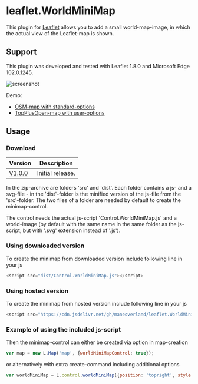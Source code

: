 leaflet.WorldMiniMap
========================

This plugin for [Leaflet](https://leafletjs.com/) allows you to add a small world-map-image, in which the actual view of the Leaflet-map is shown.

Support
-------
This plugin was developed and tested with Leaflet 1.8.0 and Microsoft Edge 102.0.1245.

![screenshot](https://raw.github.com/maneoverland/leaflet.WorldMiniMap/master/OSM-Demo.PNG "Default look of WorldMiniMap")

Demo:
* [OSM-map with standard-options](https://maneoverland.github.io/leaflet.WorldMiniMap/)
* [TopPlusOpen-map with user-options](https://maneoverland.github.io/leaflet.WorldMiniMap/tpo.html)

Usage
-----
### Download
| Version          |  Description |
| ---             | --- |
| [V1.0.0](https://github.com/maneoverland/leaflet.WorldMiniMap/archive/refs/tags/v1.0.0.zip)        | Initial release. |

In the zip-archive are folders 'src' and 'dist'. Each folder contains a js- and a svg-file - in the 'dist'-folder is the minified version of the js-file from the 'src'-folder. The two files of a folder are needed by default to create the minimap-control.

The control needs the actual js-script 'Control.WorldMiniMap.js' and a world-image (by default with the same name in the same folder as the js-script, but with '.svg' extension instead of '.js').

### Using downloaded version
To create the minimap from downloaded version include following line in your js
```js
<script src="dist/Control.WorldMiniMap.js"></script>
```

### Using hosted version
To create the minimap from hosted version include following line in your js
```js
<script src="https://cdn.jsdelivr.net/gh/maneoverland/leaflet.WorldMiniMap@1.0.0/dist/Control.WorldMiniMap.js" integrity="sha512-PFw8St3qenU1/dmwCfiYYN/bRcqY1p3+sBATR+rZ6622eyXOk/8izVtlmm/k8qW7KbRIJsku838WCV5LMs6FCg==" crossorigin=""></script>
```

### Example of using the included js-script
Then the minimap-control can either be created via option in map-creation
```js
var map = new L.Map('map', {worldMiniMapControl: true});
```
or alternatively with extra create-command including additional options
```js
var worldMiniMap = L.control.worldMiniMap({position: 'topright', style: {opacity: 0.9, borderRadius: '0px', backgroundColor: 'lightblue'}}).addTo(map);
```
